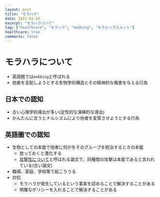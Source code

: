 ```yaml
---
layout: post
title: "モラハラ"
date: 2021-02-18
excerpt: "モラハラついて"
tag: ["healthcare", "モラハラ", "mobbing", "モラルハラスメント"]
healthcare: true
comments: false
---
```


# モラハラについて
 - 英語圏では`mobbing`と呼ばれる
 - 他者を支配しようとする生物学的構造とその精神的な傷害を与える行為

## 日本での認知
 - 古い心理学的導出が多い(定性的な演繹的な導出)
 - かんたんに言うとナルシズムにより他者を変質させようとする行為

## 英語圏での認知
 - 生物としての本能で他者に何かをそのグループを統治するときの本能
   - 放っておくと激化する
   - [攻撃性について](https://en.wikipedia.org/wiki/On_Aggression)と呼ばれる論文で、同種間の攻撃は本能であると言われている(古い論文)
 - 職場、家庭、学校等で起こりうる
 - 対抗
   - モラハラが発生しているという事実を認めることで解決することがある
   - 明確なポリシーを入れることで解決することがある
